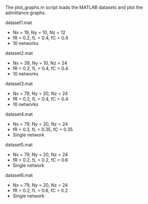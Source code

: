 The plot_graphs.m script loads the MATLAB datasets and plot the admittance graphs.

dataset1.mat
- Nx = 19, Ny = 10, Nz = 12
- fR = 0.2, fL = 0.4, fC = 0.4
- 10 networks

dataset2.mat
- Nx = 39, Ny = 10, Nz = 24
- fR = 0.2, fL = 0.4, fC = 0.4
- 10 networks

dataset3.mat
- Nx = 79, Ny = 20, Nz = 24
- fR = 0.2, fL = 0.4, fC = 0.4
- 10 networks

dataset4.mat
- Nx = 79, Ny = 20, Nz = 24
- fR = 0.3, fL = 0.35, fC = 0.35
- Single network

dataset5.mat
- Nx = 79, Ny = 20, Nz = 24
- fR = 0.2, fL = 0.2, fC = 0.6
- Single network

dataset6.mat
- Nx = 79, Ny = 20, Nz = 24
- fR = 0.2, fL = 0.6, fC = 0.2
- Single network
